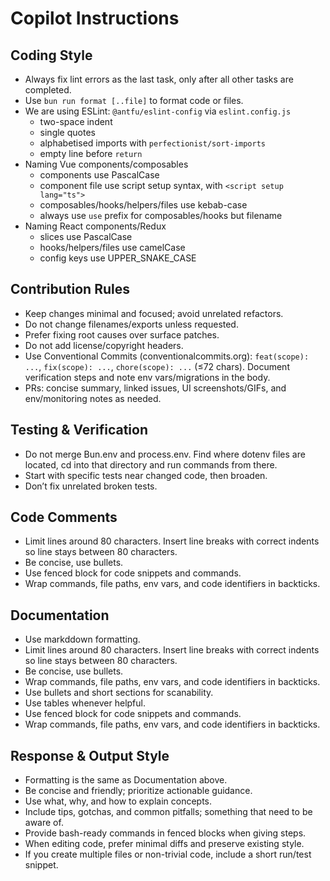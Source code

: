 # Copilot Instructions

## Coding Style

- Always fix lint errors as the last task, only after all other tasks are completed.
- Use `bun run format [..file]` to format code or files.
- We are using ESLint: `@antfu/eslint-config` via `eslint.config.js`
  - two-space indent
  - single quotes
  - alphabetised imports with `perfectionist/sort-imports`
  - empty line before `return`
- Naming Vue components/composables
  - components use PascalCase
  - component file use script setup syntax, with `<script setup lang="ts">`
  - composables/hooks/helpers/files use kebab-case
  - always use `use` prefix for composables/hooks but filename
- Naming React components/Redux
  - slices use PascalCase
  - hooks/helpers/files use camelCase
  - config keys use UPPER_SNAKE_CASE

## Contribution Rules

- Keep changes minimal and focused; avoid unrelated refactors.
- Do not change filenames/exports unless requested.
- Prefer fixing root causes over surface patches.
- Do not add license/copyright headers.
- Use Conventional Commits (conventionalcommits.org): `feat(scope): ...`,
  `fix(scope): ...`, `chore(scope): ...` (≤72 chars). Document verification steps
  and note env vars/migrations in the body.
- PRs: concise summary, linked issues, UI screenshots/GIFs, and env/monitoring notes
  as needed.

## Testing & Verification

- Do not merge Bun.env and process.env. Find where dotenv files are located,
  cd into that directory and run commands from there.
- Start with specific tests near changed code, then broaden.
- Don’t fix unrelated broken tests.

## Code Comments

- Limit lines around 80 characters. Insert line breaks with correct indents so line
  stays between 80 characters.
- Be concise, use bullets.
- Use fenced block for code snippets and commands.
- Wrap commands, file paths, env vars, and code identifiers in backticks.

## Documentation

- Use markddown formatting.
- Limit lines around 80 characters. Insert line breaks with correct indents so line
  stays between 80 characters.
- Be concise, use bullets.
- Wrap commands, file paths, env vars, and code identifiers in backticks.
- Use bullets and short sections for scanability.
- Use tables whenever helpful.
- Use fenced block for code snippets and commands.
- Wrap commands, file paths, env vars, and code identifiers in backticks.

## Response & Output Style

- Formatting is the same as Documentation above.
- Be concise and friendly; prioritize actionable guidance.
- Use what, why, and how to explain concepts.
- Include tips, gotchas, and common pitfalls; something that need to be aware of.
- Provide bash-ready commands in fenced blocks when giving steps.
- When editing code, prefer minimal diffs and preserve existing style.
- If you create multiple files or non-trivial code, include a short run/test snippet.
